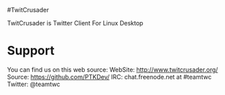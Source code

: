 #TwitCrusader

TwitCrusader is Twitter Client For Linux Desktop


# Support

You can find us on this web source:
WebSite: http://www.twitcrusader.org/
Source: https://github.com/PTKDev/
IRC: chat.freenode.net at #teamtwc
Twitter: @teamtwc
